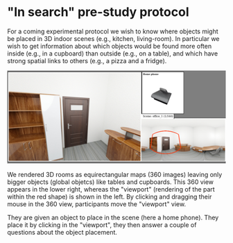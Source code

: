 # "In search" pre-study protocol

For a coming experimental protocol we wish to know where objects might be placed in 3D indoor scenes (e.g., kitchen, living-room).
In particular we wish to get information about which objects would be found more often inside (e.g., in a cupboard) than outside (e.g., on a table), and which have strong spatial links to others (e.g., a pizza and a fridge).

![example](illustration.png)

We rendered 3D rooms as equirectangular maps (360 images) leaving only bigger objects (global objetcs) like tables and cupboards.
This 360 view appears in the lower right, whereas the "viewport" (rendering of the part within the red shape) is shown in the left. By clicking and dragging their mouse in the 360 view, participants move the "viewport" view.

They are given an object to place in the scene (here a home phone). They place it by clicking in the "viewport", they then answer a couple of questions about the object placement.

